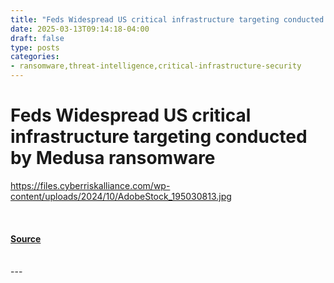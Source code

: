 ```yaml
---
title: "Feds Widespread US critical infrastructure targeting conducted by Medusa ransomware"
date: 2025-03-13T09:14:18-04:00
draft: false
type: posts
categories: 
- ransomware,threat-intelligence,critical-infrastructure-security
---
```

# Feds Widespread US critical infrastructure targeting conducted by Medusa ransomware
https://files.cyberriskalliance.com/wp-content/uploads/2024/10/AdobeStock_195030813.jpg
<br/>

<br/>


#### [Source](https://www.scworld.com/brief/feds-widespread-us-critical-infrastructure-targeting-conducted-by-medusa-ransomware)

<br/>
---
